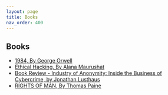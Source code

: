 ```yaml
---
layout: page
title: Books 
nav_order: 400
---
```


## Books 

* [1984, By George Orwell](https://book-1984.bsafes.com)
* [Ethical Hacking, By Alana Maurushat](https://book-ethical-hacking.bsafes.com/)
* [Book Review - Industry of Anonymity: Inside the Business of Cybercrime, by Jonathan Lusthaus](https://papers.bsafes.com/docs/cybercrime/industry-of-anonymity-inside-the-business-of-cybercrime-by-jonathan-lusthaus/)
* [RIGHTS OF MAN, By Thomas Paine](https://book-rights-of-man.bsafes.com)
